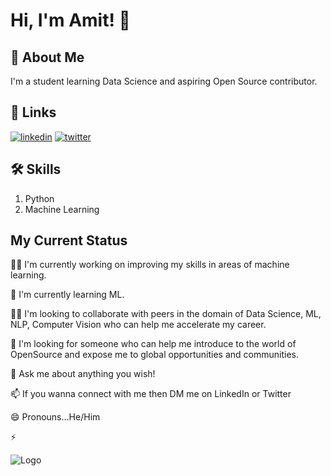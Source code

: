
# Hi, I'm Amit! 👋


## 🚀 About Me
I'm a student learning Data Science and aspiring Open Source contributor.


## 🔗 Links
[![linkedin](https://img.shields.io/badge/linkedin-0A66C2?style=for-the-badge&logo=linkedin&logoColor=white)](https://www.linkedin.com/in/amit-vikram-raj-883460207/)
[![twitter](https://img.shields.io/badge/twitter-1DA1F2?style=for-the-badge&logo=twitter&logoColor=white)](https://twitter.com/AmitVikramRaj)


## 🛠 Skills
1. Python
2. Machine Learning


## My Current Status
👩‍💻 I'm currently working on improving my skills in areas of machine learning.

🧠 I'm currently learning ML.

👯‍♀️ I'm looking to collaborate with peers in the domain of Data Science, ML, NLP, Computer Vision who can help me accelerate my career.

🤔 I'm looking for someone who can help me introduce to the world of OpenSource and expose me to global opportunities and communities.

💬 Ask me about anything you wish!

📫 If you wanna connect with me then DM me on LinkedIn or Twitter

😄 Pronouns...He/Him

⚡️ 


![Logo](https://github-readme-stats.vercel.app/api?username=avr2002&&show_icons=true&title_color=ffffff&icon_color=bb2acf&text_color=daf7dc&bg_color=151515)

